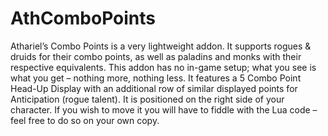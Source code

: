 # AthComboPoints

Athariel’s Combo Points is a very lightweight addon. It supports rogues & druids for their combo points, as well as paladins and monks with their respective equivalents. This addon has no in-game setup; what you see is what you get – nothing more, nothing less. It features a 5 Combo Point Head-Up Display with an additional row of similar displayed points for Anticipation (rogue talent). It is positioned on the right side of your character. If you wish to move it you will have to fiddle with the Lua code – feel free to do so on your own copy.
